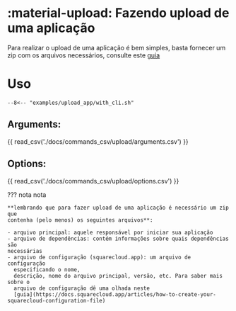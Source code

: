 # :material-upload: Fazendo upload de uma aplicação

Para realizar o upload de uma aplicação é bem simples, basta fornecer um zip
com os arquivos necessários, consulte
este [guia](https://docs.squarecloud.app/introduction)

# Uso

````title=""
--8<-- "examples/upload_app/with_cli.sh"
````

## Arguments:

{{ read_csv('./docs/commands_csv/upload/arguments.csv') }}

## Options:

{{ read_csv('./docs/commands_csv/upload/options.csv') }}

??? nota nota

    **lembrando que para fazer upload de uma aplicação é necessário um zip que
    contenha (pelo menos) os seguintes arquivos**:

    - arquivo principal: aquele responsável por iniciar sua aplicação
    - arquivo de dependências: contém informações sobre quais dependências são
    necessárias
    - arquivo de configuração (squarecloud.app): um arquivo de configuração
      especificando o nome,
      descrição, nome do arquivo principal, versão, etc. Para saber mais sobre o
      arquivo de configuração dê uma olhada neste
      [guia](https://docs.squarecloud.app/articles/how-to-create-your-squarecloud-configuration-file)
